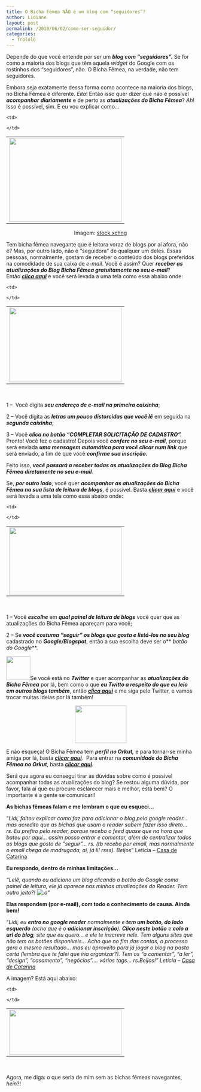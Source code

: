 ```yaml
---
title: O Bicha Fêmea NÃO é um blog com “seguidores”?
author: Lidiane
layout: post
permalink: /2010/06/02/como-ser-seguidor/
categories:
  - Trololó
---
```

Depende do que você entende por ser um **_blog com “seguidores”._** Se for como a maioria dos blogs que têm aquela _widget_ do Google com os rostinhos dos “seguidores”, não. O Bicha Fêmea, na verdade, não tem seguidores.

Embora seja exatamente dessa forma como acontece na maioria dos blogs, no Bicha Fêmea é diferente. _Eita_! Então isso quer dizer que não é possível **_acompanhar diariamente_** e de perto as **_atualizações do Bicha Fêmea_**? _Ah_! Isso é possível, sim. E eu vou explicar como…

<!--more-->

<table align="center">
  <tr>
    <td>
      <a href="https://www.trololodemulher.com.br/2010/05/mulher-digitando.jpg"><img class="alignnone size-full wp-image-4694" title="mulher digitando" src="https://www.trololodemulher.com.br/2010/05/mulher-digitando.jpg" alt="" width="300" height="224" /></a>
    </td>
    
    <td>
       
    </td>
  </tr>
</table>

<p style="text-align: center;">
  Imagem: <a href="http://www.sxc.hu/" target="_blank" rel="noopener noreferrer">stock.xchng</a>
</p>

Tem bicha fêmea navegante que é leitora voraz de blogs por aí afora, não é? Mas, por outro lado, não é “seguidora” de qualquer um deles. Essas pessoas, normalmente, gostam de receber o conteúdo dos blogs preferidos na comodidade de sua caixa de _e-mail_. Você é assim? Quer **_receber as atualizações do Blog Bicha Fêmea gratuitamente no seu e-mail_**? Então **_<a href="http://feedburner.google.com/fb/a/mailverify?uri=blogbichafemea&loc=pt_BR" target="_blank" rel="noopener noreferrer">clica aqui</a>_** e você será levada a uma tela como essa abaixo onde:

<table align="center">
  <tr>
    <td>
      <a href="https://www.trololodemulher.com.br/2010/05/assinatura-e-mail.jpg"><img class="alignnone size-medium wp-image-4698" title="assinatura e-mail" src="https://www.trololodemulher.com.br/2010/05/assinatura-e-mail-300x199.jpg" alt="" width="300" height="199" /></a>
    </td>
    
    <td>
       
    </td>
  </tr>
</table>

 

1 &#8211;  Você digita **_seu endereço de e-mail na primeira caixinha_**;

2 – Você digita as **_letras um pouco distorcidas que você lê_** em seguida na **_segunda caixinha_**;

3 – Você **_clica no botão “COMPLETAR SOLICITAÇÃO DE CADASTRO”._** Pronto! Você fez o cadastro! Depois você **_confere no seu e-mail_**, porque será enviada **_uma mensagem automática para você clicar num link_** que será enviado, a fim de que você **_confirme sua inscrição._**

Feito isso, **_você passará a receber todas as atualizações do Blog Bicha Fêmea diretamente no seu e-mail_**.

Se, **_por outro lado_**, você quer **_acompanhar as atualizações do Bicha Fêmea na sua lista de leitura de blogs_**, é possível. Basta **_<a href="http://feeds2.feedburner.com/blogbichafemea" target="_blank" rel="noopener noreferrer">clicar aqui</a>_** e você será levada a uma tela como essa abaixo onde:

<table align="center">
  <tr>
    <td>
      <a href="https://www.trololodemulher.com.br/2010/05/painel-de-leitura.jpg"><img class="alignnone size-medium wp-image-4697" title="painel de leitura" src="https://www.trololodemulher.com.br/2010/05/painel-de-leitura-300x179.jpg" alt="" width="300" height="179" /></a>
    </td>
    
    <td>
       
    </td>
  </tr>
</table>

 

1 – Você **_escolhe_** em **_qual painel de leitura de blogs_** você quer que as atualizações do Bicha Fêmea apareçam para você;

2 – Se **_você costuma “seguir” os blogs que gosta e listá-los no seu blog_** cadastrado no **_Google/Blogspot_**, então a sua escolha deve ser o** _botão do Google_**.

[<img class="alignnone size-full wp-image-4327" title="tgm_twitter_icon_pink1.png" src="https://www.trololodemulher.com.br/2010/02/tgm_twitter_icon_pink15.png" alt="" width="64" height="64" />](https://www.trololodemulher.com.br/2010/02/tgm_twitter_icon_pink15.png)Se você está no **_Twitter_** e quer acompanhar as **_atualizações do Bicha Fêmea_** por lá, bem como o que **_eu Twitto a respeito do que eu leio em outros blogs também_**, então **_<a href="http://twitter.com/bichafemea" target="_blank" rel="noopener noreferrer">clica aqui</a>_** e me siga pelo Twitter, e vamos trocar muitas ideias por lá também!

<p style="text-align: center;">
  <a href="https://www.trololodemulher.com.br/2010/05/orkut1-100.jpg"><img class="size-full wp-image-4612 aligncenter" title="orkut[1] 100" src="https://www.trololodemulher.com.br/2010/05/orkut1-100.jpg" alt="" width="137" height="100" /></a>
</p>

E não esqueça! O Bicha Fêmea tem **_perfil no Orkut,_** e para tornar-se minha amiga por lá, basta **_<a href="http://www.orkut.com.br/Main#Profile?uid=5161612886294499900" target="_blank" rel="noopener noreferrer">clicar aqui</a>_**.  Para entrar na **_comunidade do Bicha Fêmea no Orkut_**, basta **_<a href="http://www.orkut.com.br/Main#Community?cmm=92609046" target="_blank" rel="noopener noreferrer">clicar aqui</a>_**.

Será que agora eu consegui tirar as dúvidas sobre como é possível acompanhar todas as atualizações do blog? Se restou alguma dúvida, por favor, fala aí que eu procuro esclarecer mais e melhor, está bem? O importante é a gente se comunicar!!

**As bichas fêmeas falam e me lembram o que eu esqueci…**

“_Lidi, faltou explicar como faz para adicionar o blog pelo google reader… mas acredito que as bichas que usam o reader sabem fazer isso direto… rs. Eu prefiro pelo reader, porque recebo o feed quase que na hora que bateu por aqui… assim posso entrar e comentar,_ _além de centralizar todos os blogs que gosto de “seguir”… rs. (tb recebo por email, mas normalmente o email chega de madrugada, ai, já li! rsss). Beijos_&#8221; Letícia – <a href="http://blog.casadecatarina.com.br/" target="_blank" rel="noopener noreferrer">Casa de Catarina</a>

**Eu respondo, dentro de minhas limitações…**

_“Lelê, quando eu adiciono um blog clicando o botão do Google como painel de leitura, ele já aparece nas minhas atualizações do Reader. Tem outro jeito?! ![:o](http://www.trololodemulher.com.br/blog/wp-includes/images/smilies/icon_surprised.gif)_“

**Elas respondem (por e-mail), com todo o conhecimento de causa. Ainda bem!**

“_Lidi, eu **entro no google reader** normalmente e **tem um botão, do lado esquerdo** (acho que é o **adicionar inscrição**). **Clico neste botão** e **colo a url do blog**, site que eu quero&#8230; e ele te inscreve nele. Tem alguns sites que não tem os botões disponíveis&#8230; Acho que no fim das contas, o processo gera o mesmo resultado&#8230; mas eu aproveito para já jogar o blog na pasta certa (lembra que te falei que iria organizar?). Tem os &#8220;a comentar&#8221;, &#8220;a ler&#8221;, &#8220;design&#8221;, &#8220;casamento&#8221;, &#8220;negócios&#8221;&#8230;. vários tags&#8230; rs.Beijos!” Leticia – <a href="http://blog.casadecatarina.com.br/" target="_blank" rel="noopener noreferrer">Casa de Catarina</a>_

A imagem? Está aqui abaixo:

<table align="center">
  <tr>
    <td>
      <a href="https://www.trololodemulher.com.br/2010/06/google-reader.jpg"><img class="alignnone size-medium wp-image-4700" title="google reader" src="https://www.trololodemulher.com.br/2010/06/google-reader-300x120.jpg" alt="" width="300" height="120" /></a>
    </td>
    
    <td>
       
    </td>
  </tr>
</table>

 

Agora, me diga: o que seria de mim sem as bichas fêmeas navegantes, _hein_?!